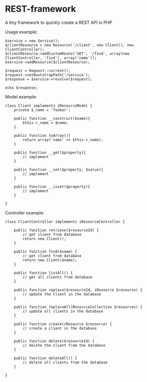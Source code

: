 # REST-framework
A tiny framework to quickly create a REST API in PHP

Usage example:

	$service = new Service();
	$clientResource = new Resource('/client', new Client(), new ClientController);
	$clientResource->addCustomRoute('GET', '/find', array(new ClientController, 'find'), array('name'));
	$service->addResource($clientResource);

	$request = Request::current();
	$request->setBootstrapPath('/service');
	$response = $service->resolve($request);
	
	echo $response;
    
Model example:

    class Client implements iResourceModel {
		private $_name = 'foobar';
	
		public function __construct($name){
			$this->_name = $name;
		}
	
    	public function toArray(){
    		return array('name' => $this->_name);
		}
		
		public function __get($property){
			// implement
		}
		
		public function __set($property, $value){
			// implement
		}
		
		public function __isset($property){
			// implement
		}
    
    }
    
Controller example:

    class ClientController implements iResourceController {

    	public function retrieve($resourceId) {
    		// get client from database
    		return new Client();
    	}
    	
    	public function find($name) {
    		// get client from database
    		return new Client($name);
    	}
      
    	public function listAll() {
    		// get all clients from database
    	}
      
    	public function replace($resourceId, iResource $resource) {
    		// update the client in the database
    	}
      
    	public function replaceAll(ResourceCollection $resources) {
    		// update all clients in the database
    	}
      
    	public function create(iResource $resource) {
    		// create a client in the database
    	}
      
    	public function delete($resourceId) {
    		// delete the client from the database
    	}
      
    	public function deleteAll() {
    		// delete all clients from the database
    	}
      
    }
